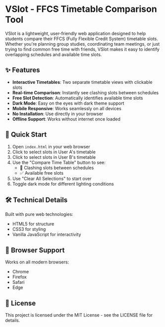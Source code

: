 # VSlot - FFCS Timetable Comparison Tool

VSlot is a lightweight, user-friendly web application designed to help students compare their FFCS (Fully Flexible Credit System) timetable slots. Whether you're planning group studies, coordinating team meetings, or just trying to find common free time with friends, VSlot makes it easy to identify overlapping schedules and available time slots.

## ✨ Features

- **Interactive Timetables**: Two separate timetable views with clickable slots
- **Real-time Comparison**: Instantly see clashing slots between schedules
- **Free Slot Detection**: Automatically identifies available time slots
- **Dark Mode**: Easy on the eyes with dark theme support
- **Mobile Responsive**: Works seamlessly on all devices
- **No Installation**: Use directly in your browser
- **Offline Support**: Works without internet once loaded

## 🚀 Quick Start

1. Open `index.html` in your web browser
2. Click to select slots in User A's timetable
3. Click to select slots in User B's timetable
4. Use the "Compare Time Table" button to see:
   - 🚫 Clashing slots between schedules
   - ✅ Available free slots
5. Use "Clear All Selections" to start over
6. Toggle dark mode for different lighting conditions

## 🛠️ Technical Details

Built with pure web technologies:
- HTML5 for structure
- CSS3 for styling
- Vanilla JavaScript for interactivity

## 📱 Browser Support

Works on all modern browsers:
- Chrome
- Firefox
- Safari
- Edge

## 📄 License

This project is licensed under the MIT License - see the LICENSE file for details.